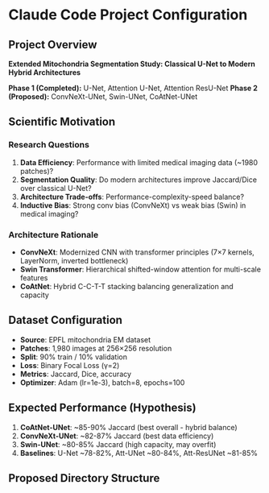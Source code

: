 # Claude Code Project Configuration

## Project Overview

**Extended Mitochondria Segmentation Study: Classical U-Net to Modern Hybrid Architectures**

**Phase 1 (Completed):** U-Net, Attention U-Net, Attention ResU-Net
**Phase 2 (Proposed):** ConvNeXt-UNet, Swin-UNet, CoAtNet-UNet

## Scientific Motivation

### Research Questions
1. **Data Efficiency**: Performance with limited medical imaging data (~1980 patches)?
2. **Segmentation Quality**: Do modern architectures improve Jaccard/Dice over classical U-Net?
3. **Architecture Trade-offs**: Performance-complexity-speed balance?
4. **Inductive Bias**: Strong conv bias (ConvNeXt) vs weak bias (Swin) in medical imaging?

### Architecture Rationale
- **ConvNeXt**: Modernized CNN with transformer principles (7×7 kernels, LayerNorm, inverted bottleneck)
- **Swin Transformer**: Hierarchical shifted-window attention for multi-scale features
- **CoAtNet**: Hybrid C-C-T-T stacking balancing generalization and capacity

## Dataset Configuration

- **Source**: EPFL mitochondria EM dataset
- **Patches**: 1,980 images at 256×256 resolution
- **Split**: 90% train / 10% validation
- **Loss**: Binary Focal Loss (γ=2)
- **Metrics**: Jaccard, Dice, accuracy
- **Optimizer**: Adam (lr=1e-3), batch=8, epochs=100

## Expected Performance (Hypothesis)

1. **CoAtNet-UNet**: ~85-90% Jaccard (best overall - hybrid balance)
2. **ConvNeXt-UNet**: ~82-87% Jaccard (best data efficiency)
3. **Swin-UNet**: ~80-85% Jaccard (high capacity, may overfit)
4. **Baselines**: U-Net ~78-82%, Att-UNet ~80-84%, Att-ResUNet ~81-85%

## Proposed Directory Structure